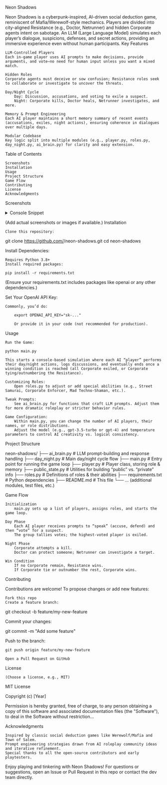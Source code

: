 Neon Shadows

Neon Shadows is a cyberpunk-inspired, AI-driven social deduction game, reminiscent of Mafia/Werewolf-style mechanics. Players are divided into city-aligned Resistance (e.g., Doctor, Netrunner) and hidden Corporate agents intent on sabotage. An LLM (Large Language Model) simulates each player’s dialogue, suspicions, defenses, and secret actions, providing an immersive experience even without human participants.
Key Features

    LLM-Controlled Players
    Each in-game player uses AI prompts to make decisions, provide arguments, and vote—no need for human input unless you want a mixed match.

    Hidden Roles
    Corporate agents must deceive or sow confusion; Resistance roles seek to collaborate or investigate to uncover the threats.

    Day/Night Cycle
        Day: Discussion, accusations, and voting to exile a suspect.
        Night: Corporate kills, Doctor heals, Netrunner investigates, and more.

    Memory & Prompt Engineering
    Each AI player maintains a short memory summary of recent events (accusations, exiles, night actions), ensuring coherence in dialogues over multiple days.

    Modular Codebase
    Key logic split into multiple modules (e.g., player.py, roles.py, day_night.py, ai_brain.py) for clarity and easy extension.

Table of Contents

    Screenshots
    Installation
    Usage
    Project Structure
    Game Flow
    Contributing
    License
    Acknowledgments

Screenshots
<details> <summary>Console Snippet</summary>

=== DAY PHASE (Day 1) ===
AIPlayer2 says: I suspect AIPlayer4 is hiding something. Let's keep a close eye.
AIPlayer4 says: I promise I have nothing to hide! I'm on your side...
...
By majority vote, AIPlayer4 is exiled!

</details>

(Add actual screenshots or images if available.)
Installation

    Clone this repository:

git clone https://github.com/<YourUserName>/neon-shadows.git
cd neon-shadows

Install Dependencies:

    Requires Python 3.8+
    Install required packages:

    pip install -r requirements.txt

(Ensure your requirements.txt includes packages like openai or any other dependencies.)

Set Your OpenAI API Key:

    Commonly, you’d do:

        export OPENAI_API_KEY="sk-..."

        Or provide it in your code (not recommended for production).

Usage

    Run the Game:

    python main.py

    This starts a console-based simulation where each AI “player” performs their day/night actions, logs discussions, and eventually ends once a winning condition is reached (all Corporate exiled, or Corporate tying/outnumbering the Resistance).

    Customizing Roles:
        Open roles.py to adjust or add special abilities (e.g., Street Samurai, Corporate Enforcer, Mad Techno-Shaman, etc.).

    Tweak Prompts:
        See ai_brain.py for functions that craft LLM prompts. Adjust them for more dramatic roleplay or stricter behavior rules.

    Game Configuration:
        Within main.py, you can change the number of AI players, their names, or role distributions.
        Adjust the model (e.g., gpt-3.5-turbo or gpt-4) and temperature parameters to control AI creativity vs. logical consistency.

Project Structure

neon-shadows/
├── ai_brain.py         # LLM prompt-building and response handling
├── day_night.py        # Main day/night cycle flow
├── main.py             # Entry point for running the game loop
├── player.py           # Player class, storing role & memory
├── public_state.py     # Utilities for building “public” vs. “private” info
├── roles.py            # Definitions of roles & their abilities
├── requirements.txt    # Python dependencies
├── README.md           # This file
└── ... (additional modules, test files, etc.)

Game Flow

    Initialization
        main.py sets up a list of players, assigns roles, and starts the game loop.

    Day Phase
        Each AI player receives prompts to “speak” (accuse, defend) and then “vote” for a suspect.
        The group tallies votes; the highest-voted player is exiled.

    Night Phase
        Corporate attempts a kill.
        Doctor can protect someone; Netrunner can investigate a target.

    Win Condition
        If no Corporate remain, Resistance wins.
        If Corporate tie or outnumber the rest, Corporate wins.

Contributing

Contributions are welcome! To propose changes or add new features:

    Fork this repo
    Create a feature branch:

git checkout -b feature/my-new-feature

Commit your changes:

git commit -m "Add some feature"

Push to the branch:

    git push origin feature/my-new-feature

    Open a Pull Request on GitHub

License

    (Choose a license, e.g., MIT)

MIT License

Copyright (c) [Year]

Permission is hereby granted, free of charge, to any person obtaining a copy
of this software and associated documentation files (the "Software"), to deal
in the Software without restriction...

Acknowledgments

    Inspired by classic social deduction games like Werewolf/Mafia and Town of Salem.
    Prompt engineering strategies drawn from AI roleplay community ideas and iterative refinement.
    Special thanks to all the open-source contributors and early playtesters.

Enjoy playing and tinkering with Neon Shadows! For questions or suggestions, open an Issue or Pull Request in this repo or contact the dev team directly.
